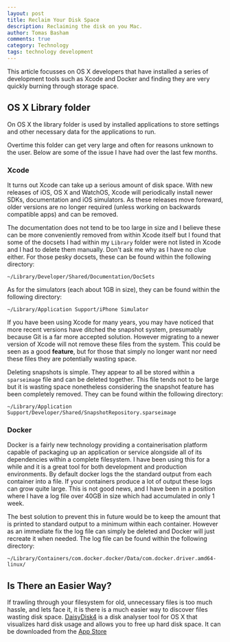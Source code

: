```yaml
---
layout: post
title: Reclaim Your Disk Space
description: Reclaiming the disk on you Mac.
author: Tomas Basham
comments: true
category: Technology
tags: technology development
---
```

This article focusses on OS X developers that have installed a series of development tools such as Xcode and Docker and finding they are very quickly burning through storage space.

## OS X Library folder

On OS X the library folder is used by installed applications to store settings and other necessary data for the applications to run.

Overtime this folder can get very large and often for reasons unknown to the user. Below are some of the issue I have had over the last few months.

### Xcode

It turns out Xcode can take up a serious amount of disk space. With new releases of iOS, OS X and WatchOS, Xcode will periodically install newer SDKs, documentation and iOS simulators. As these releases move foreward, older versions are no longer required (unless working on backwards compatible apps) and can be removed.

The documentation does not tend to be too large in size and I believe these can be more conveniently removed from within Xcode itself but I found that some of the docsets I had within my `Library` folder were not listed in Xcode and I had to delete them manually. Don't ask me why as I have no clue either. For those pesky docsets, these can be found within the following directory:

`~/Library/Developer/Shared/Documentation/DocSets`

As for the simulators (each about 1GB in size), they can be found within the following directory:

`~/Library/Application Support/iPhone Simulator`

If you have been using Xcode for many years, you may have noticed that more recent versions have ditched the snapshot system, presumably because Git is a far more accepted solution. However migrating to a newer version of Xcode will not remove these files from the system. This could be seen as a good **feature**, but for those that simply no longer want nor need these files they are potentially wasting space.

Deleting snapshots is simple. They appear to all be stored within a `sparseimage` file and can be deleted together. This file tends not to be large but it is wasting space nonetheless considering the snapshot feature has been completely removed. They can be found within the following directory:

`~/Library/Application Support/Developer/Shared/SnapshotRepository.sparseimage`

### Docker

Docker is a fairly new technology providing a containerisation platform capable of packaging up an application or service alongside all of its dependencies within a complete filesystem. I have been using this for a while and it is a great tool for both development and production environments. By default docker logs the the standard output from each container into a file. If your containers produce a lot of output these logs can grow quite large. This is not good news, and I have been in a position where I have a log file over 40GB in size which had accumulated in only 1 week.

The best solution to prevent this in future would be to keep the amount that is printed to standard output to a minimum within each container. However as an immediate fix the log file can simply be deleted and Docker will just recreate it when needed. The log file can be found within the following directory:

`~/Library/Containers/com.docker.docker/Data/com.docker.driver.amd64-linux/`

## Is There an Easier Way?

If trawling through your filesystem for old, unnecessary files is too much hassle, and lets face it, it is there is a much easier way to discover files wasting disk space. [DaisyDisk4](https://daisydiskapp.com/) is a disk analyser tool for OS X that visualizes hard disk usage and allows you to free up hard disk space. It can be downloaded from the [App Store](#)
